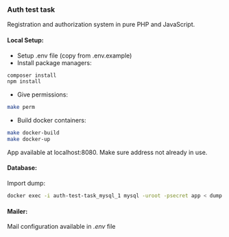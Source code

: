 ### Auth test task
Registration and authorization system in pure PHP and JavaScript.
#### Local Setup:
- Setup .env file (copy from .env.example)
- Install package managers:
```bash
composer install
npm install
```
- Give permissions:
```bash
make perm
```
- Build docker containers:
```bash
make docker-build
make docker-up
```
App available at localhost:8080. Make sure address not already in use.
#### Database:
Import dump:
```bash
docker exec -i auth-test-task_mysql_1 mysql -uroot -psecret app < dump.sql
```
#### Mailer:
Mail configuration available in *.env* file